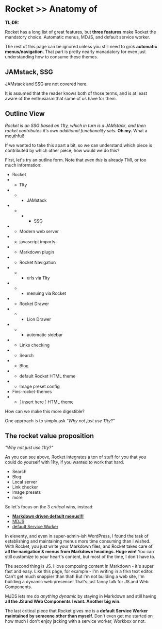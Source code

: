 # Rocket >> Anatomy of

**TL;DR:**

Rocket has a long list of great features, but **three features** make Rocket the mandatory choice. Automatic menus, MDJS, and default service worker.

The rest of this page can be ignored unless you still need to grok **automatic menus/navigation**. That part is pretty nearly manadatory for even just understanding how to consume these themes.

## JAMstack, SSG

JAMstack and SSG are not covered here. 

It is assumed that the reader knows both of those terms, and is at least aware of the enthusiasm that some of us have for them.

## Outline View

_Rocket is an SSG based on 11ty, which in turn is a JAMstack, and then rocket contributes it's own additional functionality sets._ **Oh my.** What a mouthful!

If we wanted to take this apart a bit, so we can understand which piece is contributed by which other piece, how would we do this?

First, let's try an outline form. Note that _even this_ is already TMI, or too much information:

- Rocket
- - 11ty
- - - JAMstack
- - - - SSG
- - Modern web server
- - javascript imports
- - Markdown plugin
- - Rocket Navigation
- - - urls via 11ty
- - - menuing via Rocket
- - Rocket Drawer
- - - Lion Drawer
- - - automatic sidebar
- - Links checking
- - Search
- - Blog
- - default Rocket HTML theme
- - Image preset config
- Fins-rocket-themes
- - [ insert here ] HTML theme

How can we make this more digestible?

One approach is to simply ask _"Why not just use 11ty?"_

## The rocket value proposition

_"Why not just use 11ty?"_ 

As you can see above, Rocket integrates a ton of stuff for you that you could do yourself with 11ty, if you wanted to work that hard.

- Search
- Blog
- Local server
- Link checker
- Image presets
- more

So let's focus on the 3 _critical_ wins, instead:

- **[Markdown driven default menus!!!](https://rocket.modern-web.dev/guides/first-pages/manage-sidebar/)**
- [MDJS](https://rocket.modern-web.dev/docs/markdown-javascript/overview/)
- [default Service Worker](https://rocket.modern-web.dev/docs/configuration/service-worker/)

In eleventy, and even in super-admin-ish WordPress, I found the task of establishing and maintaining menus more time consuming than I wished. With Rocket, you just write your Markdown files, and Rocket takes care of **all the navigation & menus from Markdown headings. Huge win!** You can still customize to your heart's content, but most of the time, I don't have to.

The second thing is JS. I love composing content in Markdown - it's super fast and easy. Like this page, for example - I'm writing in a frkn text editor. Can't get much snappier than that! But I'm not building a web site, I'm building a dynamic web presence! That's just fancy talk for JS and Web Components. 

MJDS lets me do _anything dynamic_ by staying in Markdown and still having **all the JS and Web Components I want. Another big win.**

The last critical piece that Rocket gives me is a **default Service Worker maintained by someone other than myself.** Don't even get me started on how much I don't enjoy jacking with a service worker, Workbox or not.

